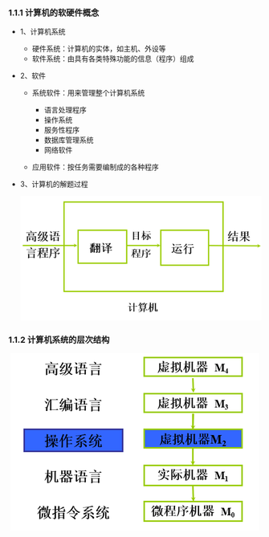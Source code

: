 ### 1.1.1 计算机的软硬件概念

* 1、计算机系统
    * 硬件系统：计算机的实体，如主机、外设等
    * 软件系统：由具有各类特殊功能的信息（程序）组成

* 2、软件
    * 系统软件：用来管理整个计算机系统
    
        * 语言处理程序
        * 操作系统
        * 服务性程序
        * 数据库管理系统
        * 网络软件

    * 应用软件：按任务需要编制成的各种程序

* 3、计算机的解题过程

     <div align="center"><img src="./img/计算机的解题过程.png"/></div>

### 1.1.2  计算机系统的层次结构

  <div align="center"><img src="./img/计算机系统的层次结构.png"/></div>

















